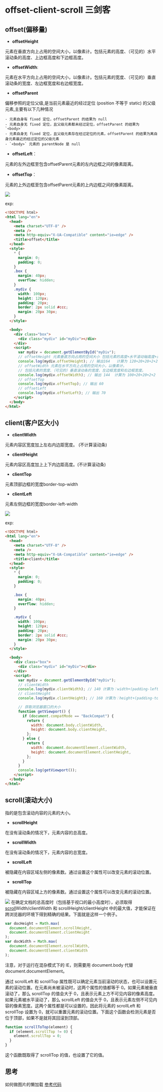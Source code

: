 # offset-client-scroll 三剑客

## offset(偏移量)
 
  - **offsetHeight**

  元素在垂直方向上占用的空间大小，以像素计。包括元素的高度、（可见的）水平滚动条的高度、上边框高度和下边框高度。

  - **offsetWidth**: 

   元素在水平方向上占用的空间大小，以像素计。包括元素的宽度、（可见的）垂直滚动条的宽度、左边框宽度和右边框宽度。

  - **offsetParent** 
  
  偏移参照的定位父级,是当前元素最近的经过定位 (position 不等于 static) 的父级元素,主要有以下几种情况

    - 元素自身有 fixed 定位，offsetParent 的结果为 null
    - 元素自身无 fixed 定位，且父级元素都未经过定位，offsetParent 的结果为 `<body>`
    - 元素自身无 fixed 定位，且父级元素存在经过定位的元素，offsetParent 的结果为离自身元素最近的经过定位的父级元素
    - `<body>` 元素的 parentNode 是 null

  - **offsetLeft**：
  
  元素的左外边框至包含offsetParent元素的左内边框之间的像素距离。  
  
  - **offsetTop**：
  
  元素的上外边框至包含offsetParent元素的上内边框之间的像素距离。

![](../assets/html/images/offset.png)

exp:

```html
<!DOCTYPE html>
<html lang="en">
  <head>
    <meta charset="UTF-8" />
    <meta />
    <meta http-equiv="X-UA-Compatible" content="ie=edge" />
    <title>offset</title>
  </head>
  <style>
    * {
      margin: 0;
      padding: 0;
    }
    .box {
      margin: 40px;
      overflow: hidden;
    }
    .mydiv {
      width: 100px;
      height: 120px;
      padding: 20px;
      border: 2px solid #ccc;
      margin: 20px 30px;
    }
  </style>

  <body>
    <div class="box">
      <div class="mydiv" id="myDiv"></div>
    </div>
    <script>
      var mydiv = document.getElementById("myDiv");
      // offsetHeight 元素垂直方向占用的空间大小 包括元素的高度+水平滚动轴高度+边框高度
      console.log(mydiv.offsetHeight); // 输出164   计算为 120+20+20+2+2 = 164
      // offsetWidth 元素在水平方向上占用的空间大小，以像素计。
      // 包括元素的宽度、（可见的）垂直滚动条的宽度、左边框宽度和右边框宽度。
      console.log(mydiv.offsetWidth); // 输出 144  计算为 100+20+20+2+2 = 144
      // offsetTop
      console.log(mydiv.offsetTop); // 输出 60
      // offsetLeft
      console.log(mydiv.offsetLeft); // 输出 70
    </script>
  </body>
</html>
```

## client(客户区大小)

  - **clientWidth**
  
  元素内容区宽度加上左右内边距宽度。 (不计算滚动条)

  - **clientHeight**
  
  元素内容区高度加上上下内边距高度。(不计算滚动条)

  - **clientTop**
  
  元素顶部边框的宽度border-top-width

  - **clientLeft**
  
  元素左侧边框的宽度border-left-width



![](../assets/html/images/client.png)

exp:

```html
<!DOCTYPE html>
<html lang="en">
  <head>
    <meta charset="UTF-8" />
    <meta />
    <meta http-equiv="X-UA-Compatible" content="ie=edge" />
    <title>client</title>
  </head>
  <style>
    * {
      margin: 0;
      padding: 0;
    }

    .box {
      margin: 40px;
      overflow: hidden;
    }

    .mydiv {
      width: 100px;
      height: 120px;
      padding: 20px;
      border: 2px solid #ccc;
      margin: 20px 30px;
    }
  </style>

  <body>
    <div class="box">
      <div class="mydiv" id="myDiv"></div>
    </div>
    <script>
      var mydiv = document.getElementById("myDiv");
      // clientWidth
      console.log(mydiv.clientWidth); // 140 计算为：width+(padding-left)+(padding-right)
      // clientHeight
      console.log(mydiv.clientHeight); // 160 计算为：height+(padding-top)+(padding-bottom)

      // 获取浏览器窗口的大小
      function getViewport() {
        if (document.compatMode == "BackCompat") {
          return {
            width: document.body.clientWidth,
            height: document.body.clientHeight,
          };
        } else {
          return {
            width: document.documentElement.clientWidth,
            height: document.documentElement.clientHeight,
          };
        }
      }
      console.log(getViewport());
    </script>
  </body>
</html>
```
## scroll(滚动大小)

指的是包含滚动内容的元素的大小。  
  - **scrollHeight**
  
  在没有滚动条的情况下，元素内容的总高度。 

  - **scrollWidth**
  
  在没有滚动条的情况下，元素内容的总宽度。  

  - **scrollLeft**
  
  被隐藏在内容区域左侧的像素数。通过设置这个属性可以改变元素的滚动位置。

  - **scrollTop**
  
  被隐藏在内容区域上方的像素数。通过设置这个属性可以改变元素的滚动位置。

![](../assets/html/images/scroll.png)
在确定文档的总高度时（包括基于视口的最小高度时），必须取得[scroll](https://so.csdn.net/so/search?q=scroll)Width/clientWidth 和 scrollHeight/clientHeight 中的最大值，才能保证在跨浏览器的环境下得到精确的结果。下面就是这样一个例子。

```js
var docHeight = Math.max(
  document.documentElement.scrollHeight,
  document.documentElement.clientHeight
);
var docWidth = Math.max(
  document.documentElement.scrollWidth,
  document.documentElement.clientWidth
);
```

注意，对于运行在混杂模式下的 IE，则需要用 document.body 代替 document.documentElement。

通过 scrollLeft 和 scrollTop 属性既可以确定元素当前滚动的状态，也可以设置元素的滚动位置。在元素尚未被滚动时，这两个属性的值都等于 0。如果元素被垂直滚动了，那么 scrollTop 的值会大于 0，且表示元素上方不可见内容的像素高度。如果元素被水平滚动了，那么 scrollLeft 的值会大于 0，且表示元素左侧不可见内容的像素宽度。这两个属性都是可以设置的，因此将元素的 scrollLeft 和 scrollTop 设置为 0，就可以重置元素的滚动位置。下面这个函数会检测元素是否位于顶部，如果不是就将其回滚到顶部。

```js
function scrollToTop(element) {
  if (element.scrollTop != 0) {
    element.scrollTop = 0;
  }
}
```

这个函数既取得了 scrollTop 的值，也设置了它的值。


## 思考
 如何做图片的懒加载
 [参考代码](https://github.com/BigCoal/day-log/tree/master/code%E5%9F%BA%E7%A1%80/html/%E5%9B%BE%E7%89%87%E6%87%92%E5%8A%A0%E8%BD%BD)
 